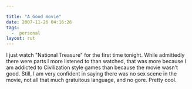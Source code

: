 ```yaml
---

title: "A Good movie"
date: 2007-11-26 04:16:26
tags:
  -  personal
layout: rut
---
```


I just watch "National Treasure" for the first time tonight.  While admittedly there were parts I more listened to than watched, that was more because I am addicted to Civilization style games than because the movie wasn't good.  Still, I am very confident in saying there was no sex scene in the movie, not all that much gratuitous language, and no gore.  Pretty cool. 


